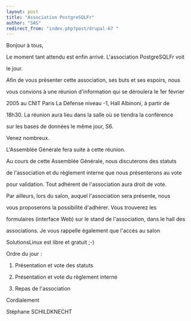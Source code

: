 ```yaml
---
layout: post
title: "Association PostgreSQLFr"
author: "SAS"
redirect_from: "index.php?post/drupal-67 "
---
```



<p></p>

<!--more-->


Bonjour à tous,

Le moment tant attendu est enfin arrivé. L'association PostgreSQLFr voit

le jour.

Afin de vous présenter cette association, ses buts et ses espoirs, nous

vous convions à une réunion d'information qui se déroulera le 1er février

2005 au CNIT Paris La Défense niveau -1, Hall Albinoni, à partir de

18h30. La réunion aura lieu dans la salle où se tiendra la conférence

sur les bases de données le même jour, S6.

Venez nombreux.

L'Assemblée Générale fera suite à cette réunion.

Au cours de cette Assemblée Générale, nous discuterons des statuts

de l'association et du règlement interne que nous présenterons au vote

pour validation. Tout adhérent de l'association aura droit de vote.

Par ailleurs, lors du salon, auquel l'association sera présente, nous

vous proposerons la possibilité d'adhérer. Vous trouverez les

formulaires (interface Web) sur le stand de l'association, dans le hall des

associations. Je vous rappelle également que l'accès au salon

SolutionsLinux est libre et gratuit ;-)

Ordre du jour :

1. Présentation et vote des statuts

2. Présentation et vote du règlement interne

3. Repas de l'association

Cordialement

Stéphane SCHILDKNECHT